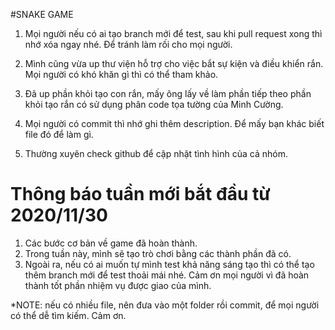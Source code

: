 #SNAKE GAME

1. Mọi người nếu có ai tạo branch mới để test, sau khi pull request xong thì nhớ xóa ngay nhé. Để tránh làm rối cho mọi người.

2. Mình cũng vừa up thư viện hỗ trợ cho việc bắt sự kiện và điều khiển rắn. Mọi người có khó khăn gì thì có thể tham khảo.

3. Đã up phần khỏi tạo con rắn, mấy ông lấy về làm phần tiếp theo
phần khỏi tạo rắn có sử dụng phân code tọa tường của Minh Cường.

4. Mọi người có commit thì nhớ ghi thêm description. Để mấy bạn khác biết file đó để làm gì.
5. Thường xuyên check github để cập nhật tình hình của cả nhóm.

# Thông báo tuần mới bắt đầu từ 2020/11/30
1. Các bước cơ bản về game đã hoàn thành.
2. Trong tuần này, mình sẽ tạo trò chơi bằng các thành phần đã có.
3. Ngoài ra, nếu có ai muốn tự mình test khả năng sáng tạo thì có thể tạo thêm branch mới để test thoải mái nhé. 
 Cảm ơn mọi người vì đã hoàn thành tốt phần nhiệm vụ được giao của mình.


*NOTE: nếu có nhiều file, nên đưa vào một folder rồi commit, để mọi người có thể dễ tìm kiếm. Cảm ơn.
